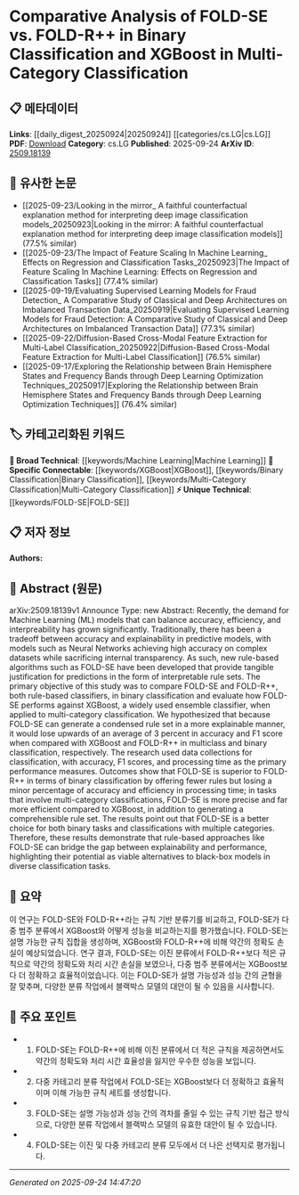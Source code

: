 <!-- KEYWORD_LINKING_METADATA:
{
  "processed_timestamp": "2025-09-24T14:47:20.891154",
  "vocabulary_version": "1.0",
  "selected_keywords": [
    "Machine Learning",
    "FOLD-SE",
    "XGBoost",
    "Binary Classification",
    "Multi-Category Classification"
  ],
  "rejected_keywords": [],
  "similarity_scores": {
    "Machine Learning": 0.85,
    "FOLD-SE": 0.8,
    "XGBoost": 0.78,
    "Binary Classification": 0.7,
    "Multi-Category Classification": 0.72
  },
  "extraction_method": "AI_prompt_based",
  "budget_applied": true,
  "candidates_json": {
    "candidates": [
      {
        "surface": "Machine Learning",
        "canonical": "Machine Learning",
        "aliases": [
          "ML"
        ],
        "category": "broad_technical",
        "rationale": "Machine Learning is a foundational concept that connects various models and techniques discussed in the paper.",
        "novelty_score": 0.3,
        "connectivity_score": 0.9,
        "specificity_score": 0.5,
        "link_intent_score": 0.85
      },
      {
        "surface": "FOLD-SE",
        "canonical": "FOLD-SE",
        "aliases": [],
        "category": "unique_technical",
        "rationale": "FOLD-SE is a central rule-based algorithm evaluated in the study, offering unique insights into explainability.",
        "novelty_score": 0.75,
        "connectivity_score": 0.7,
        "specificity_score": 0.85,
        "link_intent_score": 0.8
      },
      {
        "surface": "XGBoost",
        "canonical": "XGBoost",
        "aliases": [],
        "category": "specific_connectable",
        "rationale": "XGBoost is a widely used ensemble classifier, providing a point of comparison for FOLD-SE's performance.",
        "novelty_score": 0.4,
        "connectivity_score": 0.85,
        "specificity_score": 0.7,
        "link_intent_score": 0.78
      },
      {
        "surface": "Binary Classification",
        "canonical": "Binary Classification",
        "aliases": [],
        "category": "specific_connectable",
        "rationale": "Binary Classification is a key task in the study, relevant for understanding the performance of the algorithms.",
        "novelty_score": 0.5,
        "connectivity_score": 0.75,
        "specificity_score": 0.65,
        "link_intent_score": 0.7
      },
      {
        "surface": "Multi-Category Classification",
        "canonical": "Multi-Category Classification",
        "aliases": [
          "Multiclass Classification"
        ],
        "category": "specific_connectable",
        "rationale": "Multi-Category Classification is crucial for evaluating the comparative performance of FOLD-SE and XGBoost.",
        "novelty_score": 0.55,
        "connectivity_score": 0.78,
        "specificity_score": 0.68,
        "link_intent_score": 0.72
      }
    ],
    "ban_list_suggestions": [
      "accuracy",
      "efficiency",
      "explainability"
    ]
  },
  "decisions": [
    {
      "candidate_surface": "Machine Learning",
      "resolved_canonical": "Machine Learning",
      "decision": "linked",
      "scores": {
        "novelty": 0.3,
        "connectivity": 0.9,
        "specificity": 0.5,
        "link_intent": 0.85
      }
    },
    {
      "candidate_surface": "FOLD-SE",
      "resolved_canonical": "FOLD-SE",
      "decision": "linked",
      "scores": {
        "novelty": 0.75,
        "connectivity": 0.7,
        "specificity": 0.85,
        "link_intent": 0.8
      }
    },
    {
      "candidate_surface": "XGBoost",
      "resolved_canonical": "XGBoost",
      "decision": "linked",
      "scores": {
        "novelty": 0.4,
        "connectivity": 0.85,
        "specificity": 0.7,
        "link_intent": 0.78
      }
    },
    {
      "candidate_surface": "Binary Classification",
      "resolved_canonical": "Binary Classification",
      "decision": "linked",
      "scores": {
        "novelty": 0.5,
        "connectivity": 0.75,
        "specificity": 0.65,
        "link_intent": 0.7
      }
    },
    {
      "candidate_surface": "Multi-Category Classification",
      "resolved_canonical": "Multi-Category Classification",
      "decision": "linked",
      "scores": {
        "novelty": 0.55,
        "connectivity": 0.78,
        "specificity": 0.68,
        "link_intent": 0.72
      }
    }
  ]
}
-->

# Comparative Analysis of FOLD-SE vs. FOLD-R++ in Binary Classification and XGBoost in Multi-Category Classification

## 📋 메타데이터

**Links**: [[daily_digest_20250924|20250924]] [[categories/cs.LG|cs.LG]]
**PDF**: [Download](https://arxiv.org/pdf/2509.18139.pdf)
**Category**: cs.LG
**Published**: 2025-09-24
**ArXiv ID**: [2509.18139](https://arxiv.org/abs/2509.18139)

## 🔗 유사한 논문
- [[2025-09-23/Looking in the mirror_ A faithful counterfactual explanation method for interpreting deep image classification models_20250923|Looking in the mirror: A faithful counterfactual explanation method for interpreting deep image classification models]] (77.5% similar)
- [[2025-09-23/The Impact of Feature Scaling In Machine Learning_ Effects on Regression and Classification Tasks_20250923|The Impact of Feature Scaling In Machine Learning: Effects on Regression and Classification Tasks]] (77.4% similar)
- [[2025-09-19/Evaluating Supervised Learning Models for Fraud Detection_ A Comparative Study of Classical and Deep Architectures on Imbalanced Transaction Data_20250919|Evaluating Supervised Learning Models for Fraud Detection: A Comparative Study of Classical and Deep Architectures on Imbalanced Transaction Data]] (77.3% similar)
- [[2025-09-22/Diffusion-Based Cross-Modal Feature Extraction for Multi-Label Classification_20250922|Diffusion-Based Cross-Modal Feature Extraction for Multi-Label Classification]] (76.5% similar)
- [[2025-09-17/Exploring the Relationship between Brain Hemisphere States and Frequency Bands through Deep Learning Optimization Techniques_20250917|Exploring the Relationship between Brain Hemisphere States and Frequency Bands through Deep Learning Optimization Techniques]] (76.4% similar)

## 🏷️ 카테고리화된 키워드
**🧠 Broad Technical**: [[keywords/Machine Learning|Machine Learning]]
**🔗 Specific Connectable**: [[keywords/XGBoost|XGBoost]], [[keywords/Binary Classification|Binary Classification]], [[keywords/Multi-Category Classification|Multi-Category Classification]]
**⚡ Unique Technical**: [[keywords/FOLD-SE|FOLD-SE]]

## 📋 저자 정보

**Authors:** 

## 📄 Abstract (원문)

arXiv:2509.18139v1 Announce Type: new 
Abstract: Recently, the demand for Machine Learning (ML) models that can balance accuracy, efficiency, and interpreability has grown significantly. Traditionally, there has been a tradeoff between accuracy and explainability in predictive models, with models such as Neural Networks achieving high accuracy on complex datasets while sacrificing internal transparency. As such, new rule-based algorithms such as FOLD-SE have been developed that provide tangible justification for predictions in the form of interpretable rule sets. The primary objective of this study was to compare FOLD-SE and FOLD-R++, both rule-based classifiers, in binary classification and evaluate how FOLD-SE performs against XGBoost, a widely used ensemble classifier, when applied to multi-category classification. We hypothesized that because FOLD-SE can generate a condensed rule set in a more explainable manner, it would lose upwards of an average of 3 percent in accuracy and F1 score when compared with XGBoost and FOLD-R++ in multiclass and binary classification, respectively. The research used data collections for classification, with accuracy, F1 scores, and processing time as the primary performance measures. Outcomes show that FOLD-SE is superior to FOLD-R++ in terms of binary classification by offering fewer rules but losing a minor percentage of accuracy and efficiency in processing time; in tasks that involve multi-category classifications, FOLD-SE is more precise and far more efficient compared to XGBoost, in addition to generating a comprehensible rule set. The results point out that FOLD-SE is a better choice for both binary tasks and classifications with multiple categories. Therefore, these results demonstrate that rule-based approaches like FOLD-SE can bridge the gap between explainability and performance, highlighting their potential as viable alternatives to black-box models in diverse classification tasks.

## 📝 요약

이 연구는 FOLD-SE와 FOLD-R++라는 규칙 기반 분류기를 비교하고, FOLD-SE가 다중 범주 분류에서 XGBoost와 어떻게 성능을 비교하는지를 평가했습니다. FOLD-SE는 설명 가능한 규칙 집합을 생성하며, XGBoost와 FOLD-R++에 비해 약간의 정확도 손실이 예상되었습니다. 연구 결과, FOLD-SE는 이진 분류에서 FOLD-R++보다 적은 규칙으로 약간의 정확도와 처리 시간 손실을 보였으나, 다중 범주 분류에서는 XGBoost보다 더 정확하고 효율적이었습니다. 이는 FOLD-SE가 설명 가능성과 성능 간의 균형을 잘 맞추며, 다양한 분류 작업에서 블랙박스 모델의 대안이 될 수 있음을 시사합니다.

## 🎯 주요 포인트

- 1. FOLD-SE는 FOLD-R++에 비해 이진 분류에서 더 적은 규칙을 제공하면서도 약간의 정확도와 처리 시간 효율성을 잃지만 우수한 성능을 보입니다.
- 2. 다중 카테고리 분류 작업에서 FOLD-SE는 XGBoost보다 더 정확하고 효율적이며 이해 가능한 규칙 세트를 생성합니다.
- 3. FOLD-SE는 설명 가능성과 성능 간의 격차를 줄일 수 있는 규칙 기반 접근 방식으로, 다양한 분류 작업에서 블랙박스 모델의 유효한 대안이 될 수 있습니다.
- 4. FOLD-SE는 이진 및 다중 카테고리 분류 모두에서 더 나은 선택지로 평가됩니다.


---

*Generated on 2025-09-24 14:47:20*